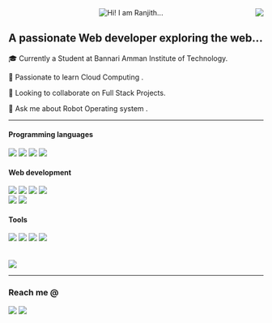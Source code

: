
<img  align=right src="https://komarev.com/ghpvc/?username=ranjith-io&label=Visitors&style=flat-square&color=blue">

<div align=center>

<img src="https://readme-typing-svg.herokuapp.com?font=merriweather&weight=900&pause=1000&width=435&lines=Heyy!++++I+am+Ranjith...." alt="Hi! I am Ranjith..." />

<br>

<h2 align=left>A passionate Web developer exploring the web...</h2>

<div align=left>
    <p>🎓 Currently a Student at Bannari Amman Institute of Technology.</p>
    <p>🧠 Passionate to learn Cloud Computing .</p>
    <p>👯 Looking to collaborate on Full Stack Projects. </p>
    <p>💬 Ask me about Robot Operating system .</p>
    <hr>
    <h4>Programming languages</h4>
    <a href="https://www.python.org/"><img src="https://skillicons.dev/icons?i=python"></a>
    <a href="https://www.cprogramming.com/"><img src="https://skillicons.dev/icons?i=c"></a>
    <a href="https://cplusplus.com/"><img src="https://skillicons.dev/icons?i=cpp"></a>
    <a href="https://www.javascript.com/"><img src="https://skillicons.dev/icons?i=js"></a>
    <h4>Web development</h4>
    <a href="https://www.mongodb.com/"><img src="https://skillicons.dev/icons?i=mongodb"></a>
    <a href="https://expressjs.com/"><img src="https://skillicons.dev/icons?i=expressjs"></a>
    <a href="https://react.dev/"><img src="https://skillicons.dev/icons?i=react"></a>
    <a href="https://nodejs.org/en"><img src="https://skillicons.dev/icons?i=nodejs"></a>
    <br>
    <a href="https://www.w3schools.com/html/"><img src="https://skillicons.dev/icons?i=html"></a>
    <a href="https://www.w3schools.com/css/"><img src="https://skillicons.dev/icons?i=css"></a>
    <h4>Tools</h4> 
    <a href="https://stackoverflow.com/"><img src="https://skillicons.dev/icons?i=stackoverflow"></a>
    <a href="https://www.linux.org/pages/download/"><img src="https://skillicons.dev/icons?i=linux"></a>
    <a href="https://git-scm.com/"><img src="https://skillicons.dev/icons?i=git"></a>
    <a href="https://code.visualstudio.com/"><img src="https://skillicons.dev/icons?i=vscode"></a>
    <br> </br>
    <br>
    <a href="https://github.com/ranjith-io?tab=repositories"><img src="https://github-readme-streak-stats.herokuapp.com?user=ranjith-io&theme=gruvbox&border_radius=10&card_width=500"></a>
    <br>
    <hr>
    <h3>Reach me @</h3>
    <a href="mailto:ranjithravi3379@gmail.com"><img src="https://skillicons.dev/icons?i=gmail"></a>
    <a href="https://www.linkedin.com/in/ranjith-arjunan-b45889285/"><img  src="https://skillicons.dev/icons?i=linkedin"></a>

</div>
</div>
